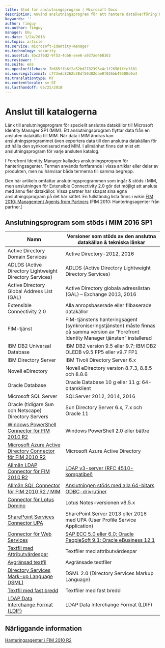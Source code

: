 ```yaml
---
title: Stöd för anslutningsprogram | Microsoft Docs
description: Använd anslutningsprogram för att hantera dataöverföring mellan MIM och dina anslutna datakällor.
keywords: ''
author: fimguy
ms.author: fimguy
manager: bhu
ms.date: 1/24/2018
ms.topic: article
ms.service: microsoft-identity-manager
ms.technology: security
ms.assetid: 8bc2f6d2-9f53-4db6-aee6-a937ae468163
ms.reviewer: ''
ms.suite: ems
ms.openlocfilehash: 7b685ffb6f2a52bd2782395e4c1f26501ffe3101
ms.sourcegitcommit: c773edc8262b38df50d82dae0f026bb49500d0a4
ms.translationtype: MT
ms.contentlocale: sv-SE
ms.lasthandoff: 05/25/2018
---
```

# <a name="connect-to-your-directories"></a>Anslut till katalogerna

Länk till anslutningsprogram för speciellt anslutna datakällor till Microsoft Identity Manager SP1 (MIM). Ett anslutningsprogram flyttar data från en ansluten datakälla till MIM. När data i MIM ändras kan anslutningsprogrammet även exportera data till den anslutna datakällan för att hålla den synkroniserad med MIM. I allmänhet finns det mist ett anslutningsprogram för varje ansluten katalog.

I Forefront Identity Manager kallades anslutningsprogram för hanteringsagenter. Termen används fortfarande i vissa artiklar eller delar av produkten, men nu hänvisar båda termerna till samma begrepp.

Den här artikeln omfattar anslutningsprogrammen som ingår & stöds i MIM, men anslutningen för Extensible Connectivity 2.0 gör det möjligt att ansluta med ännu fler datakällor. Vissa partner har skapat sina egna anslutningsprogram på det här sättet. En fullständig lista finns i wikin [FIM 2010: Management Agents from Partners](http://social.technet.microsoft.com/wiki/contents/articles/1589.fim-2010-management-agents-from-partners.aspx) (FIM 2010: Hanteringsagenter från partner.)

## <a name="supported-connectors-in-mim-2016-sp1"></a>Anslutningsprogram som stöds i MIM 2016 SP1

| Namn | Versioner som stöds av den anslutna datakällan & tekniska länkar |
| ---- | ----------------------------------------------- |
| Active Directory Domain Services | Active Directory-2012, 2016 |
| ADLDS (Active Directory Lightweight Directory Services) | ADLDS (Active Directory Lightweight Directory Services) |
| Active Directory Global Address List (GAL) | Active Directory globala adresslistan (GAL) – Exchange 2013, 2016 |
| Extensible Connectivity 2.0 | Alla anropsbaserade eller filbaserade datakällor |
| FIM-tjänst | FIM-tjänstens hanteringsagent (synkroniseringstjänsten) måste finnas på samma version av ”Forefront Identity Manager tjänsten” installerad |
| IBM DB2 Universal Database | IBM DB2 version 9.5 eller 9.7; IBM DB2 OLEDB v9.5 FP5 eller v9.7 FP1 |
| IBM Directory Server | IBM Tivoli Directory Server 6.x |
| Novell eDirectory | Novell eDirectory version 8.7.3, 8.8.5 och 8.8.6 |
| Oracle Database | Oracle Database 10 g eller 11 g: 64-bitarsklient |
| Microsoft SQL Server | SQLServer 2012, 2014, 2016 |
| Oracle (tidigare Sun och Netscape) Directory Servers | Sun Directory Server 6.x, 7.x och Oracle 11 |
| [Windows PowerShell Connector för FIM 2010 R2](https://msdn.microsoft.com/library/dn640417.aspx) | Windows PowerShell 2.0 eller bättre |
| [Microsoft Azure Active Directory Connector för FIM 2010 R2](https://msdn.microsoft.com/library/dn511001.aspx) | Microsoft Azure Active Directory |
| [Allmän LDAP Connector för FIM 2010 R2](https://msdn.microsoft.com/library/dn510997.aspx) | [LDAP v3-server (RFC 4510-kompatibel)](https://docs.microsoft.com/azure/active-directory/connect/active-directory-aadconnectsync-connector-genericldap) |
| [Allmän SQL Connector för FIM 2010 R2 / MIM](https://msdn.microsoft.com/library/dn510997.aspx) | [Anslutningen stöds med alla 64-bitars ODBC-drivrutiner](https://docs.microsoft.com/azure/active-directory/connect/active-directory-aadconnectsync-connector-genericsql) |
| [Connector för Lotus Domino](https://msdn.microsoft.com/library/hh859750.aspx) | Lotus Notes-versionen v8.5.x |
| [SharePoint Services Connector UPA](https://msdn.microsoft.com/library/dn511003.aspx) | SharePoint Server 2013 eller 2016 med UPA (User Profile Service Application) |
| [Connector för Web Services](https://www.microsoft.com/en-us/download/details.aspx?id=51495) | [SAP ECC 5.0 eller 6.0; Oracle PeopleSoft 9.1; Oracle eBusiness 12.1](https://docs.microsoft.com/microsoft-identity-manager/reference/microsoft-identity-manager-2016-ma-ws) |
| [Textfil med Attributvärdespar](https://technet.microsoft.com/library/cc708644(v=ws.10).aspx) | Textfiler med attributvärdespar |
| [Avgränsad textfil](https://technet.microsoft.com/library/cc720612(v=ws.10).aspx) | Avgränsade textfiler |
| [Directory Services Mark-up Language DSML)](https://technet.microsoft.com/library/cc720660(v=ws.10).aspx) | DSML 2.0 (Directory Services Markup Language) |
| [Textfil med fast bredd](https://technet.microsoft.com/library/cc720633(v=ws.10).aspx) | Textfiler med fast bredd |
| [LDAP Data Interchange Format (LDIF)](https://technet.microsoft.com/library/cc708662(v=ws.10).aspx) | LDAP Data Interchange Format (LDIF) |

## <a name="related-topics"></a>Närliggande information

[Hanteringsagenter i FIM 2010 R2](https://technet.microsoft.com/library/jj133885.aspx)
